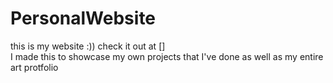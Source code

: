 # PersonalWebsite
this is my website :)) check it out at [] <br>
I made this to showcase my own projects that I've done as well as my entire art protfolio
